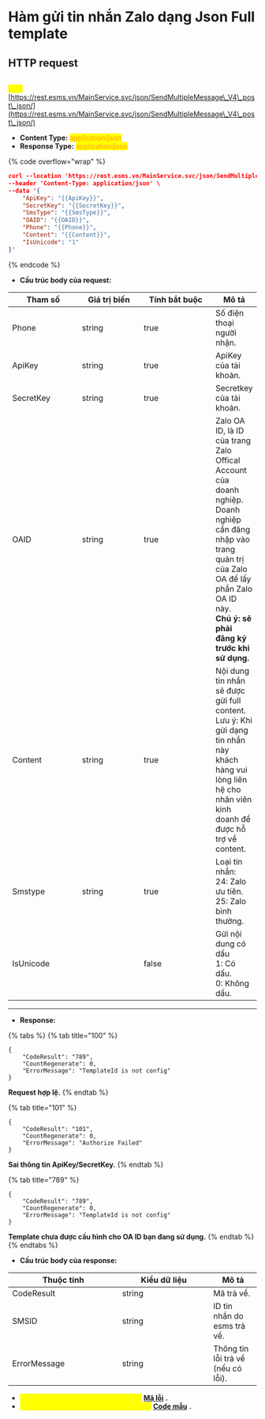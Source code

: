# Hàm gửi tin nhắn Zalo dạng Json Full template

## HTTP request

\
<mark style="color:yellow;">**`POST`**</mark> [https://rest.esms.vn/MainService.svc/json/SendMultipleMessage\_V4\_post\_json/](https://rest.esms.vn/MainService.svc/json/SendMultipleMessage\_V4\_post\_json/)

* **Content Type:** <mark style="color:orange;">application/json</mark>
* **Response Type:** <mark style="color:orange;">application/json</mark>

{% code overflow="wrap" %}
```json
curl --location 'https://rest.esms.vn/MainService.svc/json/SendMultipleMessage_V4_post_json/' \
--header 'Content-Type: application/json' \
--data '{
    "ApiKey": "{{ApiKey}}",
    "SecretKey": "{{SecretKey}}",
    "SmsType": "{{SmsType}}",
    "OAID": "{{OAID}}",
    "Phone": "{{Phone}}",
    "Content": "{{Content}}",
    "IsUnicode": "1"
}'
```
{% endcode %}

* **Cấu trúc body của request:**

<table><thead><tr><th width="146">Tham số</th><th width="137">Giá trị biến</th><th width="168" data-type="checkbox">Tính bắt buộc</th><th>Mô tả</th></tr></thead><tbody><tr><td>Phone</td><td>string</td><td>true</td><td>Số điện thoại người nhận.</td></tr><tr><td>ApiKey</td><td>string</td><td>true</td><td>ApiKey của tài khoản.</td></tr><tr><td>SecretKey</td><td>string</td><td>true</td><td>Secretkey của tài khoản.</td></tr><tr><td>OAID</td><td>string</td><td>true</td><td>Zalo OA ID, là ID của trang Zalo Offical Account của doanh nghiệp. Doanh nghiệp cần đăng nhập vào trang quản trị của Zalo OA để lấy phần Zalo OA ID này. <br><strong>Chú ý: sẽ phải đăng ký trước khi sử dụng.</strong></td></tr><tr><td>Content</td><td>string</td><td>true</td><td>Nội dung tin nhắn sẽ được gửi full content.<br>Lưu ý: Khi gửi dạng tin nhắn này khách hàng vui lòng liên hệ cho nhân viên kinh doanh để được hỗ trợ về content.</td></tr><tr><td>Smstype</td><td>string</td><td>true</td><td>Loại tin nhắn:<br>24: Zalo ưu tiên.<br>25: Zalo bình thường.</td></tr><tr><td>IsUnicode</td><td></td><td>false</td><td>Gửi nội dung có dấu<br>1: Có dấu.<br>0: Không dấu.</td></tr></tbody></table>



***

* **Response:**

{% tabs %}
{% tab title="100" %}
```
{
    "CodeResult": "789",
    "CountRegenerate": 0,
    "ErrorMessage": "TemplateId is not config"
}
```

**Request hợp lệ.**
{% endtab %}

{% tab title="101" %}
```
{
    "CodeResult": "101",
    "CountRegenerate": 0,
    "ErrorMessage": "Authorize Failed"
}
```

**Sai thông tin ApiKey/SecretKey.**
{% endtab %}

{% tab title="789" %}
```
{
    "CodeResult": "789",
    "CountRegenerate": 0,
    "ErrorMessage": "TemplateId is not config"
}
```

**Template chưa được cấu hình cho OA ID bạn đang sử dụng.**
{% endtab %}
{% endtabs %}

* **Cấu trúc body của response:**

<table><thead><tr><th width="207">Thuộc tính</th><th width="169">Kiểu dữ liệu</th><th>Mô tả</th></tr></thead><tbody><tr><td>CodeResult</td><td>string</td><td>Mã trả về.</td></tr><tr><td>SMSID</td><td>string</td><td>ID tin nhắn do esms trả về.</td></tr><tr><td>ErrorMessage</td><td>string</td><td>Thông tin lỗi trả về (nếu có lỗi).</td></tr></tbody></table>

* _<mark style="color:yellow;">**Thông tin chi tiết mã lỗi xem ở bảng:**</mark>_ [**Mã lỗi**](../bang-ma-loi.md) **.**
* _<mark style="color:yellow;">**Lấy code mẫu của các ngôn ngữ ở link:**</mark>_ [**Code mẫu**](https://samplefordevelopers.esms.vn/#2d996c73-a5c2-45ca-973e-d18aabb960c7) **.**
